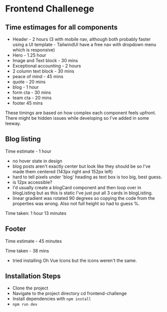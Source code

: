 # Frontend Challenege

## Time estimages for all components

- Header - 2 hours (3 with mobile nav, although both probably faster using a UI template - TailwindUI have a free nav with dropdown menu which is responsive)
- Hero - 1.25 hour
- Image and Text block - 30 mins
- Exceptional accounting - 2 hours
- 2 column text block - 30 mins
- peace of mind - 45 mins
- quote - 20 mins
- blog - 1 hour
- form cta - 30 mins
- team cta - 20 mins
- footer 45 mins

These timings are based on how complex each component feels upfront. There might be hidden issues while developing so I've added in some leeway.

## Blog listing

Time estimate - 1 hour

- no hover state in design
- blog posts aren't exactly center but look like they should be so I've made them centered (143px right and 152px left)
- hard to tell pixels under 'blog' heading as text box is too big, best guess.
- is 12px accessible?
- I'd usually create a blogCard component and then loop over in blogListing but as this is static I've just put all 3 cards in blogListing.
- linear gradient was rotated 90 degrees so copying the code from the properties was wrong. Also not full height so had to guess %.

Time taken: 1 hour 13 minutes

## Footer

Time estimate - 45 minutes

Time taken - 38 mins

- tried installing Oh Vue Icons but the icons weren't the same. 

## Installation Steps

- Clone the project
- Navigate to the project directory cd frontend-challenge
- Install dependencies with `npm install`
- `npm run dev`